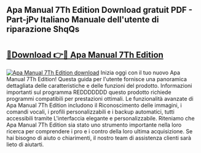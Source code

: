## Apa Manual 7Th Edition Download gratuit PDF - Part-jPv Italiano Manuale dell'utente di riparazione ShqQs

# <h2><a href="http://dfcb6vb.blite.top/?on=Apa+Manual+7Th+Edition">🔗Download 👉🔴 Apa Manual 7Th Edition</a></h2>

[![Apa Manual 7Th Edition download](https://i.imgur.com/lujVjoI.png)](http://dfcb6vb.blite.top/?on=Apa+Manual+7Th+Edition)
Inizia oggi con il tuo nuovo Apa Manual 7Th Edition! Questa guida per l'utente fornisce una panoramica dettagliata delle caratteristiche e delle funzioni del prodotto. Informazioni importanti sul programma REDDDDDDD questo prodotto richiede programmi compatibili per prestazioni ottimali. Le funzionalità avanzate di Apa Manual 7Th Edition includono il Riconoscimento delle immagini, i comandi vocali, i profili personalizzabili e i backup automatici, tutti accessibili tramite L'interfaccia elegante e personalizzabile. Riteniamo che Apa Manual 7Th Edition sia stato uno strumento importante nella loro ricerca per comprendere i pro e i contro della loro ultima acquisizione. Se hai bisogno di aiuto o chiarimenti, il nostro team di assistenza clienti sarà lieto di aiutarti.
